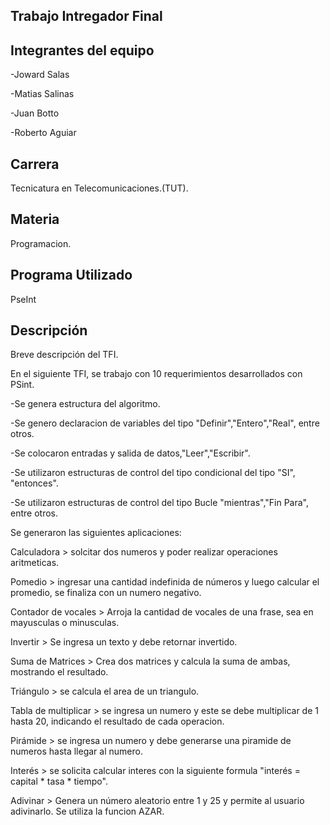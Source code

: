 ## Trabajo Intregador Final
## Integrantes del equipo
-Joward Salas

-Matias Salinas

-Juan Botto

-Roberto Aguiar

## Carrera
Tecnicatura en Telecomunicaciones.(TUT).
## Materia
Programacion.
## Programa Utilizado
PseInt
## Descripción
Breve descripción del TFI.

En el siguiente TFI, se trabajo con 10 requerimientos desarrollados con PSint.

-Se genera estructura del algoritmo.

-Se genero declaracion de variables del tipo "Definir","Entero","Real", entre otros.

-Se colocaron entradas y salida de datos,"Leer","Escribir".

-Se utilizaron estructuras de control del tipo condicional del tipo "SI", "entonces".

-Se utilizaron estructuras de control del tipo Bucle "mientras","Fin Para", entre otros.



Se generaron las siguientes aplicaciones: 

Calculadora > solcitar dos numeros y poder realizar operaciones aritmeticas.

Pomedio > ingresar una cantidad indefinida de números y luego calcular el promedio, se finaliza con un numero negativo.

Contador de vocales > Arroja la cantidad de vocales de una frase, sea en mayusculas o minusculas.

Invertir > Se ingresa un texto y debe retornar invertido.

Suma de Matrices > Crea dos matrices y calcula la suma de ambas, mostrando el resultado.

Triángulo > se calcula el area de un triangulo.

Tabla de multiplicar > se ingresa un numero y este se debe multiplicar de 1 hasta 20, indicando el resultado de cada operacion.

Pirámide > se ingresa un numero y debe generarse una piramide de numeros hasta llegar al numero.

Interés > se solicita calcular interes con la siguiente formula "interés = capital * tasa * tiempo".

Adivinar >  Genera un número aleatorio entre 1 y 25 y permite al usuario adivinarlo. Se utiliza la funcion AZAR.




